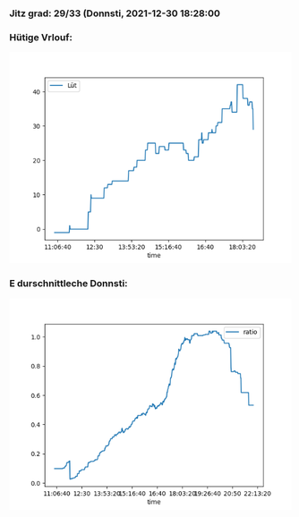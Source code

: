 ### Jitz grad: 29/33 (Donnsti, 2021-12-30 18:28:00

### Hütige Vrlouf:
![Graph](Today.png)

### E durschnittleche Donnsti:
![Graph](Donnsti.png)